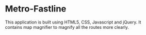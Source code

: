 # Metro-Fastline
This application is built using HTML5, CSS, Javascript and jQuery. It contains map magnifier to magnify all the routes more clearly.

